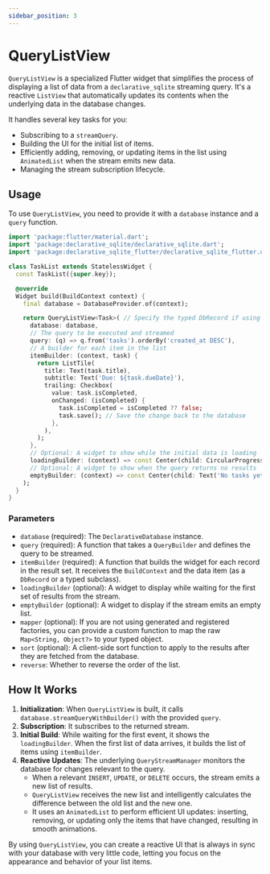 ```yaml
---
sidebar_position: 3
---
```


# QueryListView

`QueryListView` is a specialized Flutter widget that simplifies the process of displaying a list of data from a `declarative_sqlite` streaming query. It's a reactive `ListView` that automatically updates its contents when the underlying data in the database changes.

It handles several key tasks for you:
-   Subscribing to a `streamQuery`.
-   Building the UI for the initial list of items.
-   Efficiently adding, removing, or updating items in the list using `AnimatedList` when the stream emits new data.
-   Managing the stream subscription lifecycle.

## Usage

To use `QueryListView`, you need to provide it with a `database` instance and a `query` function.

```dart
import 'package:flutter/material.dart';
import 'package:declarative_sqlite/declarative_sqlite.dart';
import 'package:declarative_sqlite_flutter/declarative_sqlite_flutter.dart';

class TaskList extends StatelessWidget {
  const TaskList({super.key});

  @override
  Widget build(BuildContext context) {
    final database = DatabaseProvider.of(context);

    return QueryListView<Task>( // Specify the typed DbRecord if using one
      database: database,
      // The query to be executed and streamed
      query: (q) => q.from('tasks').orderBy('created_at DESC'),
      // A builder for each item in the list
      itemBuilder: (context, task) {
        return ListTile(
          title: Text(task.title),
          subtitle: Text('Due: ${task.dueDate}'),
          trailing: Checkbox(
            value: task.isCompleted,
            onChanged: (isCompleted) {
              task.isCompleted = isCompleted ?? false;
              task.save(); // Save the change back to the database
            },
          ),
        );
      },
      // Optional: A widget to show while the initial data is loading
      loadingBuilder: (context) => const Center(child: CircularProgressIndicator()),
      // Optional: A widget to show when the query returns no results
      emptyBuilder: (context) => const Center(child: Text('No tasks yet!')),
    );
  }
}
```

### Parameters

-   `database` (required): The `DeclarativeDatabase` instance.
-   `query` (required): A function that takes a `QueryBuilder` and defines the query to be streamed.
-   `itemBuilder` (required): A function that builds the widget for each record in the result set. It receives the `BuildContext` and the data item (as a `DbRecord` or a typed subclass).
-   `loadingBuilder` (optional): A widget to display while waiting for the first set of results from the stream.
-   `emptyBuilder` (optional): A widget to display if the stream emits an empty list.
-   `mapper` (optional): If you are not using generated and registered factories, you can provide a custom function to map the raw `Map<String, Object?>` to your typed object.
-   `sort` (optional): A client-side sort function to apply to the results after they are fetched from the database.
-   `reverse`: Whether to reverse the order of the list.

## How It Works

1.  **Initialization**: When `QueryListView` is built, it calls `database.streamQueryWithBuilder()` with the provided `query`.
2.  **Subscription**: It subscribes to the returned stream.
3.  **Initial Build**: While waiting for the first event, it shows the `loadingBuilder`. When the first list of data arrives, it builds the list of items using `itemBuilder`.
4.  **Reactive Updates**: The underlying `QueryStreamManager` monitors the database for changes relevant to the query.
    -   When a relevant `INSERT`, `UPDATE`, or `DELETE` occurs, the stream emits a new list of results.
    -   `QueryListView` receives the new list and intelligently calculates the difference between the old list and the new one.
    -   It uses an `AnimatedList` to perform efficient UI updates: inserting, removing, or updating only the items that have changed, resulting in smooth animations.

By using `QueryListView`, you can create a reactive UI that is always in sync with your database with very little code, letting you focus on the appearance and behavior of your list items.
